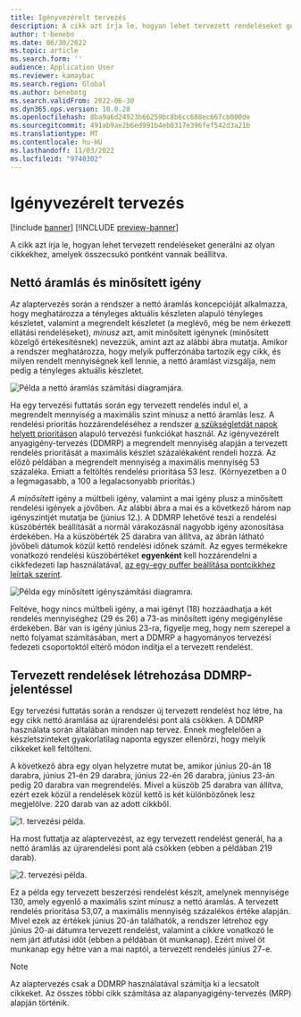 ```yaml
---
title: Igényvezérelt tervezés
description: A cikk azt írja le, hogyan lehet tervezett rendeléseket generálni az olyan cikkekhez, amelyek összecsukó pontként vannak beállítva.
author: t-benebo
ms.date: 06/30/2022
ms.topic: article
ms.search.form: ''
audience: Application User
ms.reviewer: kamaybac
ms.search.region: Global
ms.author: benebotg
ms.search.validFrom: 2022-06-30
ms.dyn365.ops.version: 10.0.28
ms.openlocfilehash: 8ba9a6d24923b66259bc8b6cc688ec667cb000de
ms.sourcegitcommit: 491ab9ae2b6ed991b4eb0317e396fef542d3a21b
ms.translationtype: MT
ms.contentlocale: hu-HU
ms.lasthandoff: 11/03/2022
ms.locfileid: "9740302"
---
```

# <a name="demand-driven-planning"></a>Igényvezérelt tervezés

[!include [banner](../../includes/banner.md)]
[!INCLUDE [preview-banner](../../includes/preview-banner.md)]
<!-- KFM: Preview until further notice -->

A cikk azt írja le, hogyan lehet tervezett rendeléseket generálni az olyan cikkekhez, amelyek összecsukó pontként vannak beállítva.

## <a name="net-flow-and-qualified-demand"></a>Nettó áramlás és minősített igény

*Az* alaptervezés során a rendszer a nettó áramlás koncepcióját alkalmazza, hogy meghatározza a tényleges aktuális készleten alapuló tényleges készletet, valamint a megrendelt készletet (a meglévő, még be nem érkezett ellátási rendeléseket), *mínusz* azt, amit minősített igénynek (minősített közelgő értékesítésnek) nevezzük, amint azt az alábbi ábra mutatja. Amikor a rendszer meghatározza, hogy melyik pufferzónába tartozik egy cikk, és milyen rendelt mennyiségnek kell lennie, a nettó áramlást vizsgálja, nem pedig a tényleges aktuális készletet.

![Példa a nettó áramlás számítási diagramjára.](media/ddmrp-net-flow-example.png "Példa a nettó áramlás számítási diagramjára")

Ha egy tervezési futtatás során egy tervezett rendelés indul el, a megrendelt mennyiség a maximális szint mínusz a nettó áramlás lesz. A rendelési prioritás hozzárendeléséhez a rendszer [a szükségletdát napok helyett prioritáson](priority-based-planning.md) alapuló tervezési funkciókat használ. Az igényvezérelt anyagigény-tervezés (DDMRP) a megrendelt mennyiség alapján a tervezett rendelés prioritását a maximális készlet százalékaként rendeli hozzá. Az előző példában a megrendelt mennyiség a maximális mennyiség 53 százaléka. Emiatt a feltöltés rendelési prioritása 53 lesz. (Környezetben a 0 a legmagasabb, a 100 a legalacsonyabb prioritás.)

*A minősített* igény a múltbeli igény, valamint a mai igény plusz a minősített rendelési igények a jövőben. Az alábbi ábra a mai és a következő három nap igényszintjét mutatja be (június 12.). A DDMRP lehetővé teszi a rendelési küszöbérték beállítását a normál várakozásnál nagyobb igény azonosítása érdekében. Ha a küszöbérték 25 darabra van állítva, az ábrán látható jövőbeli dátumok közül kettő rendelési időnek számít. Az egyes termékekre vonatkozó rendelési küszöbértéket **egyenként** kell hozzárendelni a cikkfedezeti lap használatával, [az egy-egy puffer beállítása pontcikkhez leírtak szerint](ddmrp-buffer-profile-and-levels.md#set-up-buffers).

![Példa egy minősített igényszámítási diagramra.](media/ddmrp-net-qualified-demand-example.png "Példa a megfelelő igényszámítási diagramra")

Feltéve, hogy nincs múltbeli igény, a mai igényt (18) hozzáadhatja a két rendelés mennyiséghez (29 és 26) a 73-as minősített igény megigénylése érdekében. Bár van is igény június 23-ra, figyelje meg, hogy nem szerepel a nettó folyamat számításában, mert a DDMRP a hagyományos tervezési fedezeti csoportoktól eltérő módon indítja el a tervezett rendelést.

## <a name="generating-planned-orders-with-ddmrp"></a>Tervezett rendelések létrehozása DDMRP-jelentéssel

Egy tervezési futtatás során a rendszer új tervezett rendelést hoz létre, ha egy cikk nettó áramlása az újrarendelési pont alá csökken. A DDMRP használata során általában minden nap tervez. Ennek megfelelően a készletszinteket gyakorlatilag naponta egyszer ellenőrzi, hogy melyik cikkeket kell feltölteni.

A következő ábra egy olyan helyzetre mutat be, amikor június 20-án 18 darabra, június 21-én 29 darabra, június 22-én 26 darabra, június 23-án pedig 20 darabra van megrendelés. Mivel a küszöb 25 darabra van állítva, ezért ezek közül a rendelések közül kettő is két különbözőnek lesz megjelölve. 220 darab van az adott cikkből.

![1. tervezési példa.](media/ddmrp-planning-example-1.png "1. tervezési példa")

Ha most futtatja az alaptervezést, az egy tervezett rendelést generál, ha a nettó áramlás az újrarendelési pont alá csökken (ebben a példában 219 darab).

![2. tervezési példa.](media/ddmrp-planning-example-2.png "2. tervezési példa")

Ez a példa egy tervezett beszerzési rendelést készít, amelynek mennyisége 130, amely egyenlő a maximális szint mínusz a nettó áramlás. A tervezett rendelés prioritása 53,07, a maximális mennyiség százalékos értéke alapján. Mivel ezek az értékek június 20-án találhatók, a rendszer létrehoz egy június 20-ai dátumra tervezett rendelést, valamint a cikkre vonatkozó le nem járt átfutási időt (ebben a példában öt munkanap). Ezért mivel öt munkanap egy hétre van a mai naptól, a tervezett rendelés június 27-e.

> [!NOTE]
> Az alaptervezés csak a DDMRP használatával számítja ki a lecsatolt cikkeket. Az összes többi cikk számítása az alapanyagigény-tervezés (MRP) alapján történik.
